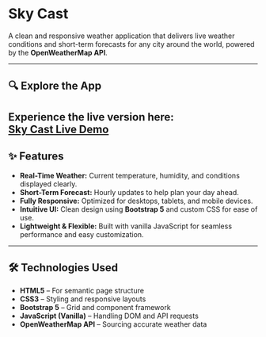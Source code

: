 # **Sky Cast**

A clean and responsive weather application that delivers live weather conditions and short-term forecasts for any city around the world, powered by the **OpenWeatherMap API**.

---

## 🔍 **Explore the App**

Experience the live version here:  
**[Sky Cast Live Demo](https://nehasri-257.github.io/weather_app/)**
---

## ✨ **Features**

- **Real-Time Weather:** Current temperature, humidity, and conditions displayed clearly.  
- **Short-Term Forecast:** Hourly updates to help plan your day ahead.  
- **Fully Responsive:** Optimized for desktops, tablets, and mobile devices.  
- **Intuitive UI:** Clean design using **Bootstrap 5** and custom CSS for ease of use.  
- **Lightweight & Flexible:** Built with vanilla JavaScript for seamless performance and easy customization.

---

## 🛠️ **Technologies Used**

- **HTML5** – For semantic page structure  
- **CSS3** – Styling and responsive layouts  
- **Bootstrap 5** – Grid and component framework  
- **JavaScript (Vanilla)** – Handling DOM and API requests  
- **OpenWeatherMap API** – Sourcing accurate weather data

